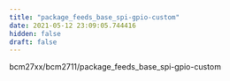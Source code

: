 ```yaml
---
title: "package_feeds_base_spi-gpio-custom"
date: 2021-05-12 23:09:05.744416
hidden: false
draft: false
---
```


bcm27xx/bcm2711/package_feeds_base_spi-gpio-custom

